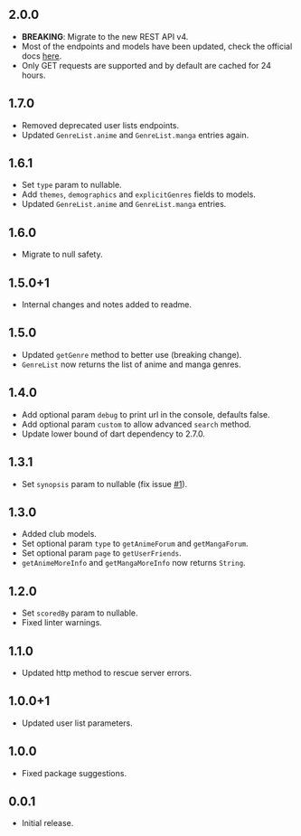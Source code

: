 ## 2.0.0

* **BREAKING**: Migrate to the new REST API v4.
* Most of the endpoints and models have been updated, check the official docs [here](https://docs.api.jikan.moe/).
* Only GET requests are supported and by default are cached for 24 hours.

## 1.7.0

* Removed deprecated user lists endpoints.
* Updated `GenreList.anime` and `GenreList.manga` entries again.

## 1.6.1

* Set `type` param to nullable.
* Add `themes`, `demographics` and `explicitGenres` fields to models.
* Updated `GenreList.anime` and `GenreList.manga` entries.

## 1.6.0

* Migrate to null safety.

## 1.5.0+1

* Internal changes and notes added to readme.

## 1.5.0

* Updated `getGenre` method to better use (breaking change).
* `GenreList` now returns the list of anime and manga genres.

## 1.4.0

* Add optional param `debug` to print url in the console, defaults false.
* Add optional param `custom` to allow advanced `search` method.
* Update lower bound of dart dependency to 2.7.0.

## 1.3.1

* Set `synopsis` param to nullable (fix issue [#1](https://github.com/javoeria/jikan-dart/issues/1)).

## 1.3.0

* Added club models.
* Set optional param `type` to `getAnimeForum` and `getMangaForum`.
* Set optional param `page` to `getUserFriends`.
* `getAnimeMoreInfo` and `getMangaMoreInfo` now returns `String`.

## 1.2.0

* Set `scoredBy` param to nullable.
* Fixed linter warnings.

## 1.1.0

* Updated http method to rescue server errors.

## 1.0.0+1

* Updated user list parameters.

## 1.0.0

* Fixed package suggestions.

## 0.0.1

* Initial release.
